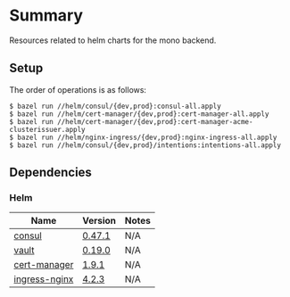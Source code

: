 # Summary

Resources related to helm charts for the mono backend.

## Setup

The order of operations is as follows:

```shell
$ bazel run //helm/consul/{dev,prod}:consul-all.apply
$ bazel run //helm/cert-manager/{dev,prod}:cert-manager-all.apply
$ bazel run //helm/cert-manager/{dev,prod}:cert-manager-acme-clusterissuer.apply
$ bazel run //helm/nginx-ingress/{dev,prod}:nginx-ingress-all.apply
$ bazel run //helm/consul/{dev,prod}/intentions:intentions-all.apply
```

## Dependencies

### Helm

| Name | Version | Notes |
|------|---------|-------|
| [consul](https://github.com/hashicorp/consul-k8s) | [0.47.1](https://github.com/hashicorp/consul-k8s/releases/tag/v0.47.1) | N/A |
| [vault](https://github.com/hashicorp/vault-helm) | [0.19.0](https://github.com/hashicorp/vault-helm/releases/tag/v0.19.0) | N/A |
| [cert-manager](https://github.com/cert-manager/cert-manager) | [1.9.1](https://github.com/cert-manager/cert-manager/releases/tag/v1.9.1) | N/A |
| [ingress-nginx](https://github.com/kubernetes/ingress-nginx) | [4.2.3](https://artifacthub.io/packages/helm/ingress-nginx/ingress-nginx/4.2.3) | N/A |
